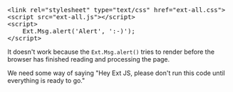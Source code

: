 
<pre>
&lt;link rel="stylesheet" type="text/css" href="ext-all.css"> 
&lt;script src="ext-all.js">&lt;/script> 
&lt;script> 
    Ext.Msg.alert('Alert', ':-)'); 
&lt;/script> 
</pre>

It doesn't work because the <code>Ext.Msg.alert()</code> tries to render before the browser has 
finished reading and processing the page.

<div type="expander" caption="Therefore &hellip;">
<p>
We need some way of saying "Hey Ext JS, please don't run this code until everything is ready to go."
</p>
</div>